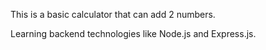 This is a basic calculator that can add 2 numbers. 

Learning backend technologies like Node.js and Express.js.

